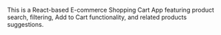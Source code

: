 This is a React-based E-commerce Shopping Cart App featuring product search, filtering, Add to Cart functionality, and related products suggestions.


